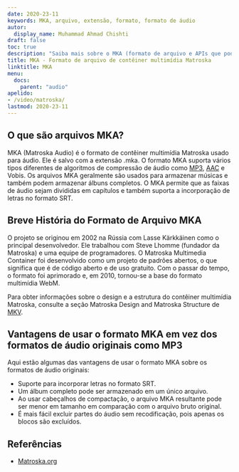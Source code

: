 ```yaml
---
date: 2020-23-11
keywords: MKA, arquivo, extensão, formato, formato de áudio
autor:
  display_name: Muhammad Ahmad Chishti
draft: false
toc: true
description: "Saiba mais sobre o MKA (formato de arquivo e APIs que podem abrir e criar arquivos MKA."
title: MKA - Formato de arquivo de contêiner multimídia Matroska
linktitle: MKA
menu:
  docs:
    parent: "audio"
apelido:
- /video/matroska/
lastmod: 2020-23-11
---
```


## O que são arquivos MKA? ##

MKA (Matroska Audio) é o formato de contêiner multimídia Matroska usado para áudio. Ele é salvo com a extensão .mka. O formato MKA suporta vários tipos diferentes de algoritmos de compressão de áudio como [MP3](/pt/audio/mp3/), [AAC](/pt/audio/aac/) e Vobis. Os arquivos MKA geralmente são usados para armazenar músicas e também podem armazenar álbuns completos. O MKA permite que as faixas de áudio sejam divididas em capítulos e também suporta a incorporação de letras no formato SRT.

## Breve História do Formato de Arquivo MKA

O projeto se originou em 2002 na Rússia com Lasse Kärkkäinen como o principal desenvolvedor. Ele trabalhou com Steve Lhomme (fundador da Matroska) e uma equipe de programadores. O Matroska Multimedia Container foi desenvolvido como um projeto de padrões abertos, o que significa que é de código aberto e de uso gratuito. Com o passar do tempo, o formato foi aprimorado e, em 2010, tornou-se a base do formato multimídia WebM.

Para obter informações sobre o design e a estrutura do contêiner multimídia Matroska, consulte a seção Matroska Design and Matroska Structure de [MKV](/pt/video/mkv/).

## Vantagens de usar o formato MKA em vez dos formatos de áudio originais como MP3 ##

Aqui estão algumas das vantagens de usar o formato MKA sobre os formatos de áudio originais:

- Suporte para incorporar letras no formato SRT.
- Um álbum completo pode ser armazenado em um único arquivo.
- Ao usar cabeçalhos de compactação, o arquivo MKA resultante pode ser menor em tamanho em comparação com o arquivo bruto original.
- É mais fácil excluir partes do áudio sem recodificação, pois apenas os blocos são excluídos.

## Referências ##

- [Matroska.org](https://www.matroska.org/)

